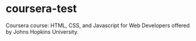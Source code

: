 # coursera-test
Coursera course: HTML, CSS, and Javascript for Web Developers offered by Johns Hopkins University.
